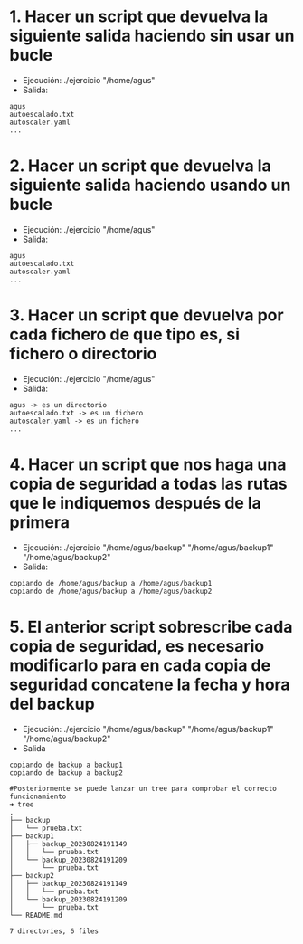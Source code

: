 # 1. Hacer un script que devuelva la siguiente salida haciendo sin usar un bucle

- Ejecución: ./ejercicio "/home/agus"
- Salida: 
```
agus
autoescalado.txt
autoscaler.yaml
...
```

# 2. Hacer un script que devuelva la siguiente salida haciendo usando un bucle

- Ejecución: ./ejercicio "/home/agus"
- Salida: 
```
agus
autoescalado.txt
autoscaler.yaml
...
```

# 3. Hacer un script que devuelva por cada fichero de que tipo es, si fichero o directorio

- Ejecución: ./ejercicio "/home/agus"
- Salida: 
```
agus -> es un directorio
autoescalado.txt -> es un fichero
autoscaler.yaml -> es un fichero
...
```

# 4. Hacer un script que nos haga una copia de seguridad a todas las rutas que le indiquemos después de la primera
- Ejecución: ./ejercicio "/home/agus/backup" "/home/agus/backup1" "/home/agus/backup2" 
- Salida:
```
copiando de /home/agus/backup a /home/agus/backup1
copiando de /home/agus/backup a /home/agus/backup2
```

# 5. El anterior script sobrescribe cada copia de seguridad, es necesario modificarlo para en cada copia de seguridad concatene la fecha y hora del backup
- Ejecución: ./ejercicio "/home/agus/backup" "/home/agus/backup1" "/home/agus/backup2" 
- Salida
```
copiando de backup a backup1
copiando de backup a backup2

#Posteriormente se puede lanzar un tree para comprobar el correcto funcionamiento
➜ tree                                             
.
├── backup
│   └── prueba.txt
├── backup1
│   ├── backup_20230824191149
│   │   └── prueba.txt
│   └── backup_20230824191209
│       └── prueba.txt
├── backup2
│   ├── backup_20230824191149
│   │   └── prueba.txt
│   └── backup_20230824191209
│       └── prueba.txt
└── README.md

7 directories, 6 files
```

